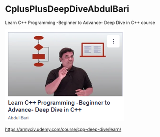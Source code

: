 # CplusPlusDeepDiveAbdulBari
Learn C++ Programming -Beginner to Advance- Deep Dive in C++ course

![Abdul Bari](bari.png "Available on Udemy")

https://armyciv.udemy.com/course/cpp-deep-dive/learn/
